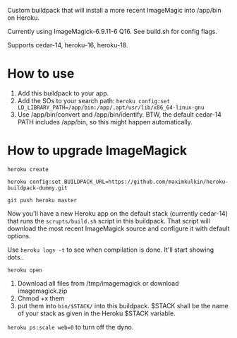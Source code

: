 Custom buildpack that will install a more recent ImageMagic into /app/bin on Heroku. 

Currently using ImageMagick-6.9.11-6 Q16. See build.sh for config flags.

Supports cedar-14, heroku-16, heroku-18.

# How to use

1. Add this buildpack to your app. 
2. Add the SOs to your search path: `heroku config:set LD_LIBRARY_PATH=/app/bin:/app/.apt/usr/lib/x86_64-linux-gnu`
3. Use /app/bin/convert and /app/bin/identify. BTW, the default cedar-14 PATH includes /app/bin, so this might happen automatically.

# How to upgrade ImageMagick

`heroku create`

`heroku config:set BUILDPACK_URL=https://github.com/maximkulkin/heroku-buildpack-dummy.git`

`git push heroku master`

Now you'll have a new Heroku app on the default stack (currently cedar-14) that runs the `scrupts/build.sh` script in this buildpack. That script will download the most recent ImageMagick source and configure it with default options.

Use `heroku logs -t` to see when compilation is done. It'll start showing dots..

`heroku open`

1. Download all files from /tmp/imagemagick or download imagemagick.zip
2. Chmod +x them
3. put them into `bin/$STACK/` into this buildpack. $STACK shall be the name of your stack as given in the Heroku $STACK variable.

`heroku ps:scale web=0` to turn off the dyno.
